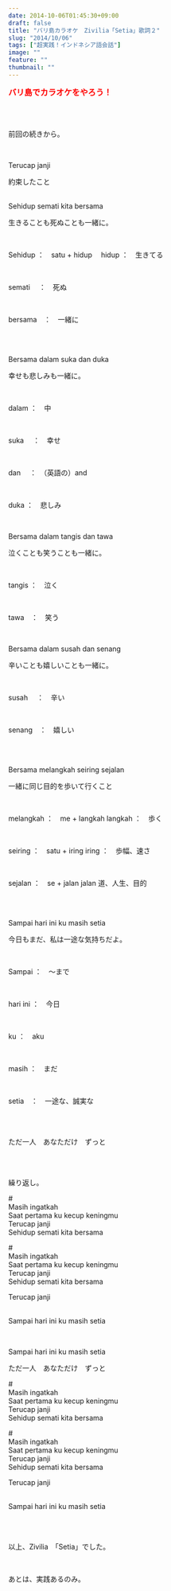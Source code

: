 ```yaml
---
date: 2014-10-06T01:45:30+09:00
draft: false
title: "バリ島カラオケ　Zivilia「Setia」歌詞２"
slug: "2014/10/06"
tags: ["超実践！インドネシア語会話"]
image: ""
feature: ""
thumbnail: ""
---
```

<p><font color="#ff0000" size="3"><strong>バリ島でカラオケをやろう！</strong></font></p><br/><br/><p>前回の続きから。</p><br/><p>Terucap janji</p><p>約束したこと</p><p><br/>Sehidup semati kita bersama</p><p>生きることも死ぬことも一緒に。</p><br/><p>Sehidup ：　satu + hidup　  hidup ：　生きてる　　</p><br/><p>semati 　：　死ぬ</p><br/><p>bersama　：　一緒に</p><br/><br/><p>Bersama dalam suka dan duka</p><p>幸せも悲しみも一緒に。</p><br/><p>dalam ：　中</p><br/><p>suka 　：　幸せ</p><br/><p>dan 　：　（英語の）and</p><br/><p>duka ：　悲しみ<br/></p><br/><p>Bersama dalam tangis dan tawa</p><p>泣くことも笑うことも一緒に。</p><br/><p>tangis ：　泣く</p><br/><p>tawa　：　笑う</p><p><br/></p><p>Bersama dalam susah dan senang</p><p>辛いことも嬉しいことも一緒に。</p><br/><p>susah 　：　辛い</p><br/><p>senang　：　嬉しい</p><br/><br/><p>Bersama melangkah seiring sejalan</p><p>一緒に同じ目的を歩いて行くこと</p><br/><p>melangkah ：　me + langkah   langkah ：　歩く</p><br/><p>seiring ：　satu + iring    iring ：　歩幅、速さ</p><br/><p>sejalan ：　se + jalan    jalan 道、人生、目的</p><br/><p><br/>Sampai hari ini ku masih setia</p><p>今日もまだ、私は一途な気持ちだよ。</p><br/><p>Sampai ：　～まで</p><br/><p>hari ini ：　今日</p><br/><p>ku ：　aku</p><br/><p>masih ：　まだ</p><br/><p>setia　：　一途な、誠実な</p><br/><br/><p>ただ一人　あなただけ　ずっと</p><br/><br/><p>繰り返し。</p><p>#<br/>Masih ingatkah<br/>Saat pertama ku kecup keningmu<br/>Terucap janji<br/>Sehidup semati kita bersama</p><p>#<br/>Masih ingatkah<br/>Saat pertama ku kecup keningmu<br/>Terucap janji<br/>Sehidup semati kita bersama</p><p>Terucap janji </p><p><br/>Sampai hari ini ku masih setia</p><br/><p>Sampai hari ini ku masih setia</p><p>ただ一人　あなただけ　ずっと</p><p>#<br/>Masih ingatkah<br/>Saat pertama ku kecup keningmu<br/>Terucap janji<br/>Sehidup semati kita bersama</p><p>#<br/>Masih ingatkah<br/>Saat pertama ku kecup keningmu<br/>Terucap janji<br/>Sehidup semati kita bersama</p><p>Terucap janji </p><p><br/>Sampai hari ini ku masih setia</p><br/><br/><p>以上、Zivilia　「Setia」でした。</p><br/><p>あとは、実践あるのみ。</p><br/><br/><br/><br/>

